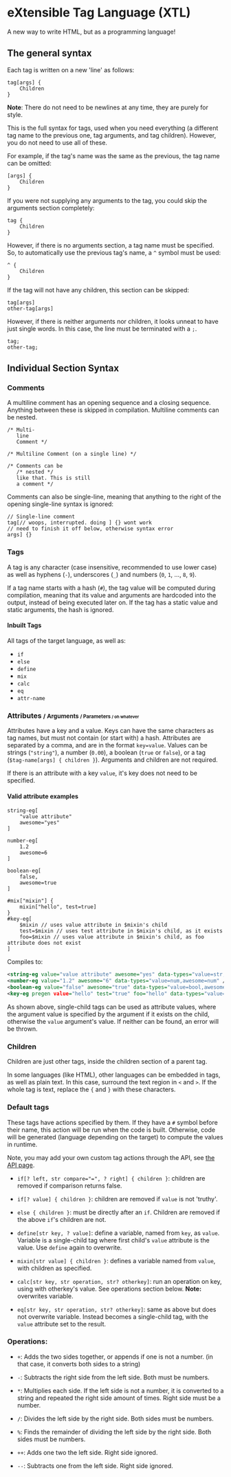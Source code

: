 eXtensible Tag Language (XTL)
=============================
A new way to write HTML, but as a programming language!

The general syntax
------------------

Each tag is written on a new 'line' as follows:

```xtl
tag[args] {
    Children
}
```

**Note**: There do not need to be newlines at any time, they are purely
          for style.

This is the full syntax for tags, used when you need everything (a
    different tag name to the previous one, tag arguments, and tag
    children). However, you do not need to use all of these.

For example, if the tag's name was the same as the previous, the tag
    name can be omitted:

```xtl
[args] {
    Children
}
```

If you were not supplying any arguments to the tag, you could skip the
    arguments section completely:

```xtl
tag {
    Children
}
```

However, if there is no arguments section, a tag name must be specified.
    So, to automatically use the previous tag's name, a `^` symbol must
    be used:

```xtl
^ {
    Children
}
```

If the tag will not have any children, this section can be skipped:

```xtl
tag[args]
other-tag[args]
```

However, if there is neither arguments nor children, it looks unneat to
    have just single words. In this case, the line must be terminated
    with a `;`.

```xtl
tag;
other-tag;
```

Individual Section Syntax
-------------------------

### Comments
A multiline comment has an opening sequence and a closing sequence.
    Anything between these is skipped in compilation. Multiline comments
    can be nested.

```xtl
/* Multi-
   line
   Comment */

/* Multiline Comment (on a single line) */

/* Comments can be
   /* nested */
   like that. This is still
   a comment */
```

Comments can also be single-line, meaning that anything to the right of
    the opening single-line syntax is ignored:

```xtl
// Single-line comment
tag[// woops, interrupted. doing ] {} wont work
// need to finish it off below, otherwise syntax error
args] {}
```

### Tags

A tag is any character (case insensitive, recommended to use lower case)
    as well as hyphens (`-`), underscores (`_`) and numbers
    (`0`, `1`, ..., `8`, `9`).

If a tag name starts with a hash (`#`), the tag value will be computed
    during compilation, meaning that its value and arguments are
    hardcoded into the output, instead of being executed later on.
    If the tag has a static value and static arguments, the hash is
    ignored.

#### Inbuilt Tags

All tags of the target language, as well as:

 - `if`
 - `else`
 - `define`
 - `mix`
 - `calc`
 - `eq`
 - `attr-name`

### Attributes <small>/ Arguments <small>/ Parameters <small>/ oh whatever</small></small></small>

Attributes have a key and a value. Keys can have the same characters as
    tag names, but must not contain (or start with) a hash. Attributes
    are separated by a comma, and are in the format `key=value`.
    Values can be strings (`"string"`), a number (`0.00`), a boolean
    (`true` or `false`), or a tag (`$tag-name[args] { children }`).
    Arguments and children are not required.

If there is an attribute with a key `value`, it's key does not need to
    be specified.

#### Valid attribute examples

```xtl
string-eg[
    "value attribute"
    awesome="yes"
]

number-eg[
    1.2
    awesome=6
]

boolean-eg[
    false,
    awesome=true
]

#mix["mixin"] {
    mixin["hello", test=true]
}
#key-eg[
    $mixin // uses value attribute in $mixin's child
    test=$mixin // uses test attribute in $mixin's child, as it exists
    foo=$mixin // uses value attribute in $mixin's child, as foo attribute does not exist
]
```

Compiles to:

```xml
<string-eg value="value attribute" awesome="yes" data-types="value=str,awesome=str" />
<number-eg value="1.2" awesome="6" data-types="value=num,awesome=num" />
<boolean-eg value="false" awesome="true" data-types="value=bool,awesome=bool" />
<key-eg pregen value="hello" test="true" foo="hello" data-types="value=str,test=bool,foo=str" />
```

As shown above, single-child tags can be used as attribute values, where
    the argument value is specified by the argument if it exists on the
    child, otherwise the `value` argument's value. If neither can be
    found, an error will be thrown.

### Children

Children are just other tags, inside the children section of a parent
    tag.

In some languages (like HTML), other languages can be embedded in tags,
    as well as plain text. In this case, surround the text region in
    `<` and `>`. If the whole tag is text, replace the `{` and `}` with
    these characters.

### Default tags

These tags have actions specified by them. If they have a `#` symbol
    before their name, this action will be run when the code is built.
    Otherwise, code will be generated (language depending on the target)
    to compute the values in runtime.

Note, you may add your own custom tag actions through the API, see
[the API page](README.md#the-api).

 - `if[? left, str compare="=", ? right] { children }`:
    children are removed if comparison returns false.
 - `if[? value] { children }`:
    children are removed if `value` is not 'truthy'.
 - `else { children }`:
    must be directly after an `if`. Children are removed if the above
    `if`'s children are not.

 - `define[str key, ? value]`:
    define a variable, named from `key`, as `value`. Variable is a
    single-child tag where first child's `value` attribute is the value.
    Use `define` again to overwrite.
 - `mixin[str value] { children }`:
    defines a variable named from `value`, with children as specified.

 - `calc[str key, str operation, str? otherkey]`:
    run an operation on key, using with otherkey's value. See operations
    section below. **Note:** overwrites variable.
 - `eq[str key, str operation, str? otherkey]`:
    same as above but does not overwrite variable. Instead becomes a
    single-child tag, with the `value` attribute set to the result.

### Operations:

 - `+`: Adds the two sides together, or appends if one is not a number.
    (in that case, it converts both sides to a string)
 - `-`: Subtracts the right side from the left side. Both must be
    numbers.
 - `*`: Multiplies each side. If the left side is not a number, it is
    converted to a string and repeated the right side amount of times.
    Right side must be a number.
 - `/`: Divides the left side by the right side. Both sides must be
    numbers.
 - `%`: Finds the remainder of dividing the left side by the right side.
    Both sides must be numbers.

 - `++`: Adds one two the left side. Right side ignored.
 - `--`: Subtracts one from the left side. Right side ignored.